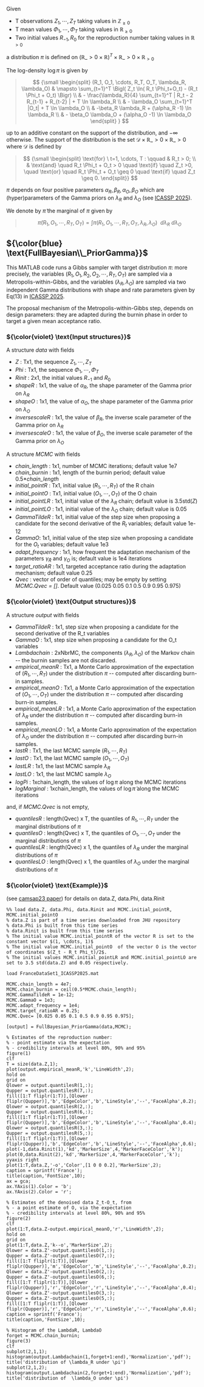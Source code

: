  Given
- T observations $Z_1, \cdots, Z_T$ taking values in $\mathbb{Z}_{\geq 0}$
- T mean values $\Phi_1, \cdots, \Phi_T$ taking values in $\mathbb{R}_{\geq 0}$
- Two initial values $R_{-1}, R_0$ for the reproduction number  taking values in $\mathbb{R}_{>0}$

a distribution $\pi$ is defined on $(\mathbb{R}\_{>0} \times \mathbb{R})^{T} \times \mathbb{R}\_{>0} \times \mathbb{R}_{>0}$

The log-density $\log \pi$ is given by 
> $$ 
> {\small \begin{split}
> (R_1, O_1, \cdots, R_T, O_T, \lambda_R, \lambda_O) & \mapsto \sum_{t=1}^T \Bigl( Z_t \ln( R_t \Phi_t+O_t) - (R_t \Phi_t + O_t) \Bigr)  \\
> & - \frac{\lambda_R}{4} \sum_{t=1}^T | R_t - 2 R_{t-1} + R_{t-2} | + T \ln \lambda_R   \\
> & - \lambda_O  \sum_{t=1}^T |O_t| + T \ln \lambda_O \\
> & -\beta_R \lambda_R + (\alpha_R -1) \ln \lambda_R \\
> & - \beta_O \lambda_O + (\alpha_O -1) \ln \lambda_O
\end{split} } 
> $$

up to an additive constant on the support of the distribution, and $-\infty$ otherwise. The support of the distribution is the set $\mathcal{D} \times \mathbb{R}\_{>0} \times \mathbb{R}\_{>0}$ where $\mathcal{D}$ is defined by

> $$
> {\small \begin{split}
> \text{for} \ t=1, \cdots, T :  \qquad & R_t > 0;  \\
> & \text{and} \quad   R_t \Phi_t + O_t > 0  \quad \text{if} \quad Z_t >0, \quad \text{or} \quad R_t \Phi_t + O_t \geq 0  \quad \text{if} \quad Z_t  \geq 0.
> \end{split}}
> $$

$\pi$ depends on four positive parameters $\alpha_R, \beta_R, \alpha_O,\beta_O$ which are (hyper)parameters of the Gamma priors on $\lambda_R$ and $\lambda_O$ (see [ICASSP 2025](<https://hal.science/hal-04695138>)). 


We denote by $\tilde \pi$ the marginal of $\pi$ given by
>$$
> \tilde \pi(R_1, O_1, \cdots, R_T, O_T) = \int \pi( R_1, O_1, \cdots, R_T, O_T, \lambda_R, \lambda_O) \ \ d \lambda_R \ d \lambda_O
>$$

## ${\color{blue} \text{FullBayesian\\_PriorGamma}}$

This MATLAB code runs a Gibbs sampler with target distribution $\pi$: more precisely, the variables $(R_1,O_1, R_2, O_2, \cdots, R_T, O_T)$ are sampled via a Metropolis-within-Gibbs, and the variables $(\lambda_R, \lambda_O)$ are sampled via two independent Gamma distributions with shape and rate parameters given by Eq(13) in [ICASSP 2025](<https://hal.science/hal-04695138>).

The proposal mechanism of the Metropolis-within-Gibbs step, depends on design parameters: they are adapted during the burnin phase in order to target a given mean acceptance ratio. 

### ${\color{violet} \text{Input structures}}$
A structure _data_ with fields
- _Z_ : Tx1, the sequence $Z_1, \cdots, Z_T$
- _Phi_ : Tx1, the sequence $\Phi_1, \cdots, \Phi_T$
- _Rinit_ : 2x1, the initial values $R_{-1}$ and $R_0$
- _shapeR_ : 1x1, the value of $\alpha_R$, the shape parameter of the Gamma prior on $\lambda_R$
- _shapeO_ : 1x1, the value of $\alpha_O$, the shape parameter of the Gamma prior on $\lambda_O$
- _inversescaleR_ : 1x1, the value of $\beta_R$, the inverse scale parameter of the Gamma prior on $\lambda_R$
- _inversescaleO_ : 1x1, the value of $\beta_O$, the inverse scale parameter of the Gamma prior on $\lambda_O$

A structure _MCMC_ with fields
- _chain\_length_ : 1x1, number of MCMC iterations; default value 1e7
-  _chain\_burnin_ : 1x1, length of the burnin period; default value 0.5*_chain\_length_
-  _initial\_pointR_ : Tx1, initial value $(R_1, \cdots, R_T)$ of the R chain 
-  _initial\_pointO_ : Tx1, initial value $(O_1, \cdots, O_T)$ of the O chain
-  _initial\_pointLR_ : 1x1, initial value of the $\lambda_R$ chain; default value is $3.5  \mathrm{std}(Z)$
- _initial\_pointLO_ : 1x1, initial value of the $\lambda_O$ chain; default value is $0.05$
-  _GammaTildeR_ : 1x1, initial value of the step size when proposing a candidate for the second derivative of the $R_t$ variables; default value 1e-12
-  _GammaO_: 1x1, initial value of the step size when proposing a candidate for the $O_t$ variables; default value 1e3
-  _adapt_frequency_ : 1x1, how frequent the adaptation mechanism of the parameters $\gamma_{\tilde R}$ and $\gamma_O$ is; default value is 1e4 iterations
-  _target\_ratioAR_ : 1x1, targeted acceptance ratio during the adaptation mechanism; default value 0.25
- _Qvec_ : vector of order of quantiles; may be empty by setting _MCMC.Qvec = []_. Default value (0.025 0.05 0.1 0.5 0.9 0.95 0.975)

  
### ${\color{violet} \text{Output structures}}$
A structure _output_ with fields
- _GammaTildeR_ : 1x1, step size when proposing a candidate for the second derivative of the R_t variables
- _GammaO_ : 1x1, step size when proposing a candidate for the O_t variables
- _Lambdachain_ : 2xNbrMC, the components $(\lambda_R,\lambda_O)$ of the Markov chain -- the burnin samples are not discarded.
- _empirical_meanR_ : Tx1, a Monte Carlo approximation of the expectation of $(R_1, \cdots, R_T)$ under the distribution $\pi$ -- computed after discarding burn-in samples.
- _empirical_meanO_ : Tx1, a Monte Carlo approximation of the expectation of $(O_1, \cdots, O_T)$ under the  distribution $\pi$ -- computed after discarding burn-in samples.
- _empirical_meanLR_ : 1x1, a Monte Carlo approximation of the expectation of $\lambda_R$ under the distribution $\pi$ -- computed after discarding burn-in samples.
- _empirical_meanLO_ : 1x1, a Monte Carlo approximation of the expectation of $\lambda_O$ under the  distribution $\pi$ -- computed after discarding burn-in samples.
- _lastR_ : Tx1, the last MCMC sample $(R_1, \cdots, R_T)$
- _lastO_ : Tx1, the last MCMC sample $(O_1, \cdots, O_T)$
- _lastLR_ : 1x1, the last MCMC sample $\lambda_R$
- _lastLO_ : 1x1, the last MCMC sample $\lambda_O$
- _logPi_ : 1xchain\_length, the values of $\log \pi$ along the MCMC iterations
- _logMarginal_ : 1xchain\_length, the values of $\log \tilde \pi$ along the MCMC iterations
  
and, if _MCMC.Qvec_ is not empty,
- _quantilesR_ : length(Qvec) x T, the quantiles of $R_1, \cdots, R_T$ under the marginal distributions of $\pi$
- _quantilesO_ : length(Qvec) x T, the quantiles of $O_1, \cdots, O_T$ under the marginal distributions of $\pi$
- _quantilesLR_ : length(Qvec) x 1, the quantiles of $\lambda_R$ under the marginal distributions of $\pi$
- _quantilesLO_ : length(Qvec) x 1, the quantiles of $\lambda_O$ under the marginal distributions of $\pi$



### ${\color{violet} \text{Example}}$
(see [camsap23 paper](https://hal.science/hal-04174245v2)) for details on data.Z, data.Phi, data.Rinit

```
%% load data.Z, data.Phi, data.Rinit and MCMC.initial_pointR, MCMC.initial_pointO
% data.Z is part of a time series downloaded from JHU repository
% data.Phi is built from this time series 
% data.Rinit is built from this time series 
% The initial value MCMC.initial_pointR of the vector R is set to the constant vector $(1, \cdots, 1)$
% The initial value MCMC.initial_pointO  of the vector O is the vector of coordinates $(Z_t - R_t Phi_t)/2$.
% The initial values MCMC.initial_pointLR and MCMC.initial_pointLO are set to 3.5 std(data.Z) and 0.05 respectively.

load FranceDataSet1_ICASSP2025.mat

MCMC.chain_length = 4e7;
MCMC.chain_burnin = ceil(0.5*MCMC.chain_length);
MCMC.GammaTildeR = 1e-12;
MCMC.GammaO = 1e3;
MCMC.adapt_frequency = 1e4;
MCMC.target_ratioAR = 0.25;
MCMC.Qvec= [0.025 0.05 0.1 0.5 0.9 0.95 0.975];

[output] = FullBayesian_PriorGamma(data,MCMC);

% Estimates of the reproduction number:
% - point estimate via the expectation
% - credibility intervals at level 80%, 90% and 95%
figure(1)
clf 
T = size(data.Z,1);
plot(output.empirical_meanR,'k','LineWidth',2);
hold on
grid on
Qlower = output.quantilesR(1,:);
Qupper = output.quantilesR(7,:);
fill([1:T fliplr(1:T)],[Qlower fliplr(Qupper)],'b','EdgeColor','b','LineStyle','--','FaceAlpha',0.2);
Qlower = output.quantilesR(2,:);
Qupper = output.quantilesR(6,:);
fill([1:T fliplr(1:T)],[Qlower fliplr(Qupper)],'b','EdgeColor','b','LineStyle','--','FaceAlpha',0.4);
Qlower = output.quantilesR(3,:);
Qupper = output.quantilesR(5,:);
fill([1:T fliplr(1:T)],[Qlower fliplr(Qupper)],'b','EdgeColor','b','LineStyle','--','FaceAlpha',0.6);
plot(-1,data.Rinit(1),'kd','MarkerSize',4,'MarkerFaceColor','k');
plot(0,data.Rinit(2),'kd','MarkerSize',4,'MarkerFaceColor','k');
yyaxis right
plot(1:T,data.Z,'-o','Color',[1 0 0 0.2],'MarkerSize',2);
caption = sprintf('France');
title(caption,'FontSize',10);
ax = gca;
ax.YAxis(1).Color = 'b';
ax.YAxis(2).Color = 'r';

% Estimates of the denoised data Z_t-O_t, from
% - a point estimate of O, via the expectation
% - credibility intervals at level 80%, 90% and 95%
figure(2)
clf 
plot(1:T,data.Z-output.empirical_meanO,'r','LineWidth',2);
hold on
grid on
plot(1:T,data.Z,'k--o','MarkerSize',2);
Qlower = data.Z'-output.quantilesO(1,:);
Qupper = data.Z'-output.quantilesO(7,:);
fill([1:T fliplr(1:T)],[Qlower fliplr(Qupper)],'m','EdgeColor','m','LineStyle','--','FaceAlpha',0.2);
Qlower = data.Z'-output.quantilesO(2,:);
Qupper = data.Z'-output.quantilesO(6,:);
fill([1:T fliplr(1:T)],[Qlower fliplr(Qupper)],'r','EdgeColor','r','LineStyle','--','FaceAlpha',0.4);
Qlower = data.Z'-output.quantilesO(3,:);
Qupper = data.Z'-output.quantilesO(5,:);
fill([1:T fliplr(1:T)],[Qlower fliplr(Qupper)],'r','EdgeColor','r','LineStyle','--','FaceAlpha',0.6);
caption = sprintf('France');
title(caption,'FontSize',10);

% Histogram of the LambdaR, LambdaO
forget = MCMC.chain_burnin; 
figure(3)
clf
subplot(2,1,1);
histogram(output.Lambdachain(1,forget+1:end),'Normalization','pdf');
title('distribution of \lambda_R under \pi')
subplot(2,1,2);
histogram(output.Lambdachain(2,forget+1:end),'Normalization','pdf');
title('distribution of  \lambda_O under \pi')






